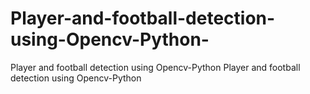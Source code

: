 # Player-and-football-detection-using-Opencv-Python-
Player and football detection using Opencv-Python 
Player and football detection using Opencv-Python 
